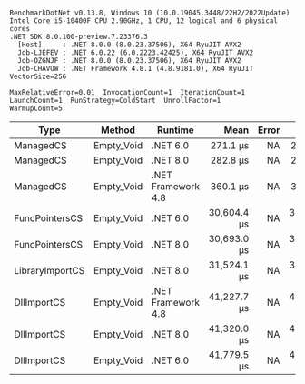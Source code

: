 ```

BenchmarkDotNet v0.13.8, Windows 10 (10.0.19045.3448/22H2/2022Update)
Intel Core i5-10400F CPU 2.90GHz, 1 CPU, 12 logical and 6 physical cores
.NET SDK 8.0.100-preview.7.23376.3
  [Host]     : .NET 8.0.0 (8.0.23.37506), X64 RyuJIT AVX2
  Job-LJEFEV : .NET 6.0.22 (6.0.2223.42425), X64 RyuJIT AVX2
  Job-OZGNJF : .NET 8.0.0 (8.0.23.37506), X64 RyuJIT AVX2
  Job-CHAVUW : .NET Framework 4.8.1 (4.8.9181.0), X64 RyuJIT VectorSize=256

MaxRelativeError=0.01  InvocationCount=1  IterationCount=1  
LaunchCount=1  RunStrategy=ColdStart  UnrollFactor=1  
WarmupCount=5  

```
| Type            | Method     | Runtime            | Mean        | Error | Median      | Min         | Max         | Allocated |
|---------------- |----------- |------------------- |------------:|------:|------------:|------------:|------------:|----------:|
| ManagedCS       | Empty_Void | .NET 6.0           |    271.1 μs |    NA |    271.1 μs |    271.1 μs |    271.1 μs |     640 B |
| ManagedCS       | Empty_Void | .NET 8.0           |    282.8 μs |    NA |    282.8 μs |    282.8 μs |    282.8 μs |     400 B |
| ManagedCS       | Empty_Void | .NET Framework 4.8 |    360.1 μs |    NA |    360.1 μs |    360.1 μs |    360.1 μs |         - |
| FuncPointersCS  | Empty_Void | .NET 6.0           | 30,604.4 μs |    NA | 30,604.4 μs | 30,604.4 μs | 30,604.4 μs |     640 B |
| FuncPointersCS  | Empty_Void | .NET 8.0           | 30,693.0 μs |    NA | 30,693.0 μs | 30,693.0 μs | 30,693.0 μs |     400 B |
| LibraryImportCS | Empty_Void | .NET 8.0           | 31,524.1 μs |    NA | 31,524.1 μs | 31,524.1 μs | 31,524.1 μs |     400 B |
| DllImportCS     | Empty_Void | .NET Framework 4.8 | 41,227.7 μs |    NA | 41,227.7 μs | 41,227.7 μs | 41,227.7 μs |         - |
| DllImportCS     | Empty_Void | .NET 8.0           | 41,320.0 μs |    NA | 41,320.0 μs | 41,320.0 μs | 41,320.0 μs |     400 B |
| DllImportCS     | Empty_Void | .NET 6.0           | 41,779.5 μs |    NA | 41,779.5 μs | 41,779.5 μs | 41,779.5 μs |     640 B |
